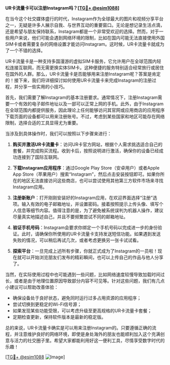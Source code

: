 **UR卡流量卡可以注册Instagram吗？[[TG💪+ @esim1088](https://t.me/s/esim1088)]**

在当今这个社交媒体盛行的时代，Instagram作为全球最大的图片和视频分享平台之一，无疑是许多人展示自我、与世界互动的重要窗口。无论是想记录生活点滴，还是希望与朋友保持联系，Instagram都是一个非常受欢迎的选择。然而，对于一些用户来说，他们可能会遇到网络环境的限制，比如在国内可能无法直接使用外国SIM卡或者需要复杂的网络设置才能访问Instagram。这时候，UR卡流量卡就成为了一个不错的选择。

UR卡流量卡是一种支持多国漫游的虚拟SIM卡服务，它允许用户在全球范围内轻松连接互联网，而无需更换实体SIM卡。这种便捷的服务特别适合经常旅行或居住在国外的人群。那么，UR卡流量卡是否能够用来注册Instagram呢？答案是肯定的！接下来，我们将详细探讨如何使用UR卡流量卡来完成Instagram的注册过程，并分享一些实用的小技巧。

首先，我们需要了解Instagram的基本注册要求。通常情况下，注册Instagram需要一个有效的电子邮件地址以及一部可以正常上网的手机。此外，由于Instagram在全球范围内都提供服务，因此理论上任何能够访问其官网或应用商店的应用程序下载页面的设备都可以用来注册账号。不过，考虑到某些国家和地区可能存在网络限制，选择合适的工具显得尤为重要。

当涉及到具体操作时，我们可以按照以下步骤来进行：

1. **购买并激活UR卡流量卡**：访问UR卡官方网站，根据个人需求挑选适合自己的套餐，并完成购买流程。收到卡后，按照说明进行激活，确保你的设备已经成功连接到了国际互联网。
   
2. **下载Instagram应用程序**：通过Google Play Store（安卓用户）或者Apple App Store（苹果用户）搜索“Instagram”，然后点击安装按钮即可。如果你所在的地区无法直接访问这些商店，也可以尝试使用其他第三方软件市场来寻找Instagram应用。

3. **注册新账户**：打开刚刚安装好的Instagram应用，在欢迎界面选择“注册”选项。输入有效的电子邮箱地址，并设置密码。接着按照提示上传头像、填写个人信息等细节内容。值得注意的是，为了避免被系统误判为机器人操作，建议尽量真实地描述自己，并且不要频繁尝试不同的邮箱地址。

4. **验证手机号码**：Instagram会要求你绑定一个手机号码以完成进一步的身份验证。此时，请确保你所使用的UR卡流量卡支持发送短信功能。如果遇到发送失败的情况，可以稍后再试几次，或者考虑更换另一张卡试试看。

5. **探索平台**：一旦完成上述所有步骤，你就正式成为了Instagram的一员啦！现在就可以开始浏览朋友们发布的精彩瞬间，也可以上传自己的作品与他人分享了。

当然，在实际使用过程中也可能遇到一些问题，比如网络速度较慢导致加载时间过长，或者是由于地理位置原因导致部分内容不可见等。针对这些问题，我们有几点小建议可以帮助改善体验：

- 确保设备处于良好状态，避免同时运行过多占用资源的应用程序；
- 尝试切换到更稳定的Wi-Fi信号源；
- 如果发现某些功能受限，可以考虑升级至更高规格的UR卡流量卡套餐；
- 定期检查更新，保持软件版本是最新的稳定版。

总的来说，UR卡流量卡确实是可以用来注册Instagram的。只要遵循正确的流程，并注意维护良好的网络环境，即使是身处海外的朋友也能顺利加入这个充满创意与活力的社交圈子里。希望大家都能利用好这一便利工具，尽情享受数字时代的乐趣！

[[TG💪+ @esim1088](https://t.me/s/esim1088) ![Image](https://i.postimg.cc/4NQfJmqS/Snipaste-2025-05-13-00-14-12.png)]